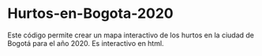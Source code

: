 # Hurtos-en-Bogota-2020

Este código permite crear un mapa interactivo de los hurtos en la ciudad de Bogotá para el año 2020. Es interactivo en html. 

